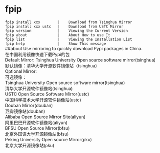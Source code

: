 # fpip
`fpip install xxx        |    Download from Tsinghua Mirror`  
`fpip install xxx ustc   |    Download from USTC Mirror`  
`fpip version            |    Viewing the Current Version`  
`fpip about              |    About How to use It`  
`fpip list               |    Viewing the Installation List`  
`fpip help               |    Show This message`  
##about
Use mirroring to quickly download Pypi packages in China.  
在中国利用镜像快速下载Pypi的包  
Default Mirror: Tsinghua University Open source software mirror(tsinghua)  
默认镜像：清华大学开源软件镜像站（tsinghua）  
Optional Mirror:  
可选镜像：  
Tsinghua University Open source software mirror(tsinghua)  
清华大学开源软件镜像站(tsinghua)  
USTC Open Source Software Mirror(ustc)  
中国科学技术大学开源软件镜像站(ustc)  
Douban Mirror(douban)  
豆瓣镜像站(douban)  
Alibaba Open Source Mirror Site(aliyun)  
阿里巴巴开源软件镜像站(aliyun)  
BFSU Open Source Mirror(bfsu)  
北京外国语大学开源镜像站(bfsu)  
Peking University Open source Mirror(pku)  
北京大学开源镜像站(pku)
